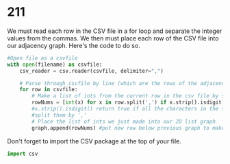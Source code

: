 # 211

We must read each row in the CSV file in a for loop and separate the integer values from the commas. We then must place each row of the CSV file into our adjacency graph. Here's the code to do so.

```python
#Open file as a csvfile
with open(filename) as csvfile:
    csv_reader = csv.reader(csvfile, delimiter=",")

    # Parse through csvfile by line (which are the rows of the adjacency matrix in our case)
    for row in csvfile:
        # Make a list of ints from the current row in the csv file by splitting the numbers from the ,
        rowNums = [int(x) for x in row.split(',') if x.strip().isdigit()]
        #x.strip().isdigit() return true if all the characters in the string is digit
        #split them by ','
        # Place the list of ints we just made into our 2D list graph
        graph.append(rowNums) #put new row below previous graph to make it as an matrix
```

Don't forget to import the CSV package at the top of your file.

```python
import csv
```

